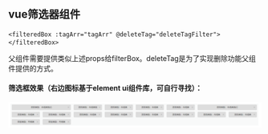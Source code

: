 <h2>vue筛选器组件</h2>

```
<filteredBox :tagArr="tagArr" @deleteTag="deleteTagFilter"></filteredBox>
```

<div>父组件需要提供类似上述props给filterBox。deleteTag是为了实现删除功能父组件提供的方式。</div>
<h4>筛选框效果（右边图标基于element ui组件库，可自行寻找）：</h4>

![image](https://github.com/wangc1993/filteredBox/blob/master/filteredBox.png)
